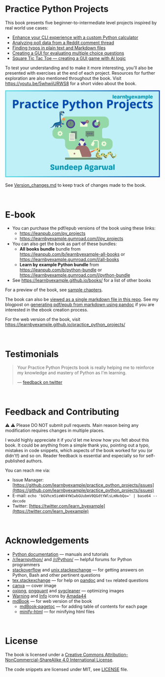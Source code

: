 # Practice Python Projects

This book presents five beginner-to-intermediate level projects inspired by real world use cases:

* [Enhance your CLI experience with a custom Python calculator](https://learnbyexample.github.io/practice_python_projects/calculator/calculator.html)
* [Analyzing poll data from a Reddit comment thread](https://learnbyexample.github.io/practice_python_projects/poll_data_analysis/poll_data_analysis.html)
* [Finding typos in plain text and Markdown files](https://learnbyexample.github.io/practice_python_projects/find_typos/find_typos.html)
* [Creating a GUI for evaluating multiple choice questions](https://learnbyexample.github.io/practice_python_projects/mcq/multiple_choice_questions.html)
* [Square Tic Tac Toe — creating a GUI game with AI logic](https://learnbyexample.github.io/practice_python_projects/square_tic_tac_toe/square_tic_tac_toe.html)

To test your understanding and to make it more interesting, you'll also be presented with exercises at the end of each project. Resources for further exploration are also mentioned throughout the book. Visit https://youtu.be/5whwiiURWS8 for a short video about the book.

<p align="center"><img src="./images/py_projects_ls.png" alt="Practice Python Projects ebook cover image" /></p>

See [Version_changes.md](./Version_changes.md) to keep track of changes made to the book.

<br>

# E-book

* You can purchase the pdf/epub versions of the book using these links:
    * https://leanpub.com/py_projects
    * https://learnbyexample.gumroad.com/l/py_projects
* You can also get the book as part of these bundles:
    * **All books bundle** bundle from https://leanpub.com/b/learnbyexample-all-books or https://learnbyexample.gumroad.com/l/all-books
    * **Learn by example Python bundle** from https://leanpub.com/b/python-bundle or https://learnbyexample.gumroad.com/l/python-bundle
* See https://learnbyexample.github.io/books/ for a list of other books

For a preview of the book, see [sample chapters](./sample_chapters/practice_python_projects_sample.pdf).

The book can also be [viewed as a single markdown file in this repo](./practice_python_projects.md). See my blogpost on [generating pdf/epub from markdown using pandoc](https://learnbyexample.github.io/customizing-pandoc/) if you are interested in the ebook creation process.

For the web version of the book, visit https://learnbyexample.github.io/practice_python_projects/

<br>

# Testimonials

>Your Practice Python Projects book is really helping me to reinforce my knowledge and mastery of Python as I'm learning.
>
> — [feedback on twitter](https://twitter.com/tayporware/status/1446499855988400129)

<br>

# Feedback and Contributing

⚠️ ⚠️ Please DO NOT submit pull requests. Main reason being any modification requires changes in multiple places.

I would highly appreciate it if you'd let me know how you felt about this book. It could be anything from a simple thank you, pointing out a typo, mistakes in code snippets, which aspects of the book worked for you (or didn't!) and so on. Reader feedback is essential and especially so for self-published authors.

You can reach me via:

* Issue Manager: [https://github.com/learnbyexample/practice_python_projects/issues](https://github.com/learnbyexample/practice_python_projects/issues)
* E-mail: `echo 'bGVhcm5ieWV4YW1wbGUubmV0QGdtYWlsLmNvbQo=' | base64 --decode`
* Twitter: [https://twitter.com/learn_byexample](https://twitter.com/learn_byexample)

<br>

# Acknowledgements

* [Python documentation](https://docs.python.org/3/) — manuals and tutorials
* [/r/learnpython/](https://old.reddit.com/r/learnpython/) and [/r/Python/](https://old.reddit.com/r/Python/) — helpful forums for Python programmers
* [stackoverflow](https://stackoverflow.com/) and [unix.stackexchange](https://unix.stackexchange.com/) — for getting answers on Python, Bash and other pertinent questions 
* [tex.stackexchange](https://tex.stackexchange.com/) — for help on [pandoc](https://github.com/jgm/pandoc/) and `tex` related questions
* [canva](https://www.canva.com/) — cover image
* [oxipng](https://github.com/shssoichiro/oxipng), [pngquant](https://pngquant.org/) and [svgcleaner](https://github.com/RazrFalcon/svgcleaner) — optimizing images
* [Warning](https://commons.wikimedia.org/wiki/File:Warning_icon.svg) and [Info](https://commons.wikimedia.org/wiki/File:Info_icon_002.svg) icons by [Amada44](https://commons.wikimedia.org/wiki/User:Amada44)
* [mdBook](https://github.com/rust-lang/mdBook) — for web version of the book
    * [mdBook-pagetoc](https://github.com/JorelAli/mdBook-pagetoc) — for adding table of contents for each page
    * [minify-html](https://github.com/wilsonzlin/minify-html) — for minifying html files

<br>

# License

The book is licensed under a [Creative Commons Attribution-NonCommercial-ShareAlike 4.0 International License](https://creativecommons.org/licenses/by-nc-sa/4.0/).

The code snippets are licensed under MIT, see [LICENSE](./LICENSE) file.

